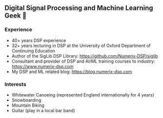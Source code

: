 ## Digital Signal Processing and Machine Learning Geek 👋

### Experience

 - 40+ years DSP experience
 - 32+ years lecturing in DSP at the University of Oxford Department of Continuing Education
 - Author of the SigLib DSP Library: https://github.com/Numerix-DSP/siglib
 - Consultant and provider of DSP and AI/ML training courses to industry: https://www.numerix-dsp.com
 - My DSP and ML related blog: https://blog.numerix-dsp.com

### Interests

 - Whitewater Canoeing (represented England internationally for 4 years)
 - Snowboarding
 - Mountain Biking
 - Guitar (play in a local bar band)
